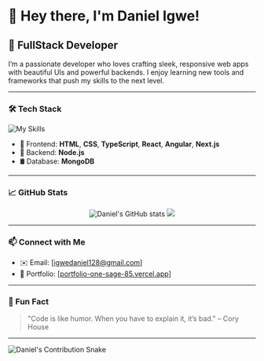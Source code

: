 # 👋 Hey there, I'm Daniel Igwe!

## 🚀 FullStack Developer

I’m a passionate developer who loves crafting sleek, responsive web apps with beautiful UIs and powerful backends. I enjoy learning new tools and frameworks that push my skills to the next level.

---

### 🛠️ Tech Stack
![My Skills](https://skillicons.dev/icons?i=html,css,ts,react,angular,nextjs,nodejs,mongodb&perline=4)

- 🎨 Frontend: **HTML**, **CSS**, **TypeScript**, **React**, **Angular**, **Next.js**
- 🔧 Backend: **Node.js**
- 🛢️ Database: **MongoDB**

---

### 📈 GitHub Stats

<p align="center">
  <img src="https://github-readme-stats.vercel.app/api?username=Daniel24356&show_icons=true&theme=radical" alt="Daniel's GitHub stats" />
  <img src="https://github-readme-streak-stats.herokuapp.com/?user=Daniel24356&theme=radical" />
</p>

---

### 📫 Connect with Me

- ✉️ Email: [igwedaniel128@gmail.com]
- 💼 Portfolio: [[portfolio-one-sage-85.vercel.app](https://portfolio-one-sage-85.vercel.app/)]

---

### 🧠 Fun Fact

> "Code is like humor. When you have to explain it, it’s bad." – Cory House

---

![Daniel's Contribution Snake](https://github.com/Daniel24356/Daniel24356/blob/output/github-contribution-grid-snake.svg)
